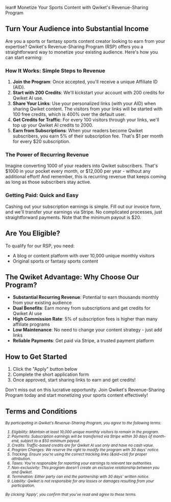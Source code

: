 lear# Monetize Your Sports Content with Qwiket's Revenue-Sharing Program

## Turn Your Audience into Substantial Income

Are you a sports or fantasy sports content creator looking to earn from your expertise? Qwiket's Revenue-Sharing Program (RSP) offers you a straightforward way to monetize your existing audience. Here's how you can start earning:

### How It Works: Simple Steps to Revenue

1. **Join the Program**: Once accepted, you'll receive a unique Affiliate ID (AID).
2. **Start with 200 Credits**: We'll kickstart your account with 200 credits for Qwiket AI use.
3. **Share Your Links**: Use your personalized links (with your AID) when sharing Qwiket content. The visitors from your links will be started with 100 free credits, which is 400% over the default user.
4. **Get Credits for Traffic**: For every 100 visitors through your links, we'll top up your Qwiket AI credits to 2000.
5. **Earn from Subscriptions**: When your readers become Qwiket subscribers, you earn 5% of their subscription fee. That's $1 per month for every $20 subscription.

### The Power of Recurring Revenue

Imagine converting 1000 of your readers into Qwiket subscribers. That's $1000 in your pocket every month, or $12,000 per year - without any additional effort! And remember, this is recurring revenue that keeps coming as long as those subscribers stay active.

### Getting Paid: Quick and Easy

Cashing out your subscription earnings is simple. Fill out our invoice form, and we'll transfer your earnings via Stripe. No complicated processes, just straightforward payments. Note that the minimum payout is $20.

## Are You Eligible?

To qualify for our RSP, you need:
- A blog or content platform with over 10,000 unique monthly visitors
- Original sports or fantasy sports content

## The Qwiket Advantage: Why Choose Our Program?

- **Substantial Recurring Revenue**: Potential to earn thousands monthly from your existing audience
- **Dual Benefits**: Earn money from subscriptions and get credits for Qwiket AI use
- **High Commission Rate**: 5% of subscription fees is higher than many affiliate programs
- **Low Maintenance**: No need to change your content strategy - just add links
- **Reliable Payments**: Get paid via Stripe, a trusted payment platform

## How to Get Started

1. Click the "Apply" button below
2. Complete the short application form
3. Once approved, start sharing links to earn and get credits!

Don't miss out on this lucrative opportunity. Join Qwiket's Revenue-Sharing Program today and start monetizing your sports content effectively!

## Terms and Conditions

<small><i>By participating in Qwiket's Revenue-Sharing Program, you agree to the following terms:

1. Eligibility: Maintain at least 10,000 unique monthly visitors to remain in the program.
2. Payments: Subscription earnings will be transferred via Stripe within 30 days of month-end, subject to a $50 minimum payout.
3. Credits: Traffic-based credits are for Qwiket AI use only and have no cash value.
4. Program Changes: We reserve the right to modify the program with 30 days' notice.
5. Tracking: Ensure you're using the correct tracking links (&aid=cid) for proper attribution.
6. Taxes: You're responsible for reporting your earnings to relevant tax authorities.
7. Non-exclusivity: This program doesn't create an exclusive relationship between you and Qwiket.
8. Termination: Either party can end the partnership with 30 days' written notice.
9. Liability: Qwiket is not responsible for any losses or damages resulting from your participation.

By clicking 'Apply', you confirm that you've read and agree to these terms.</i></small>
  